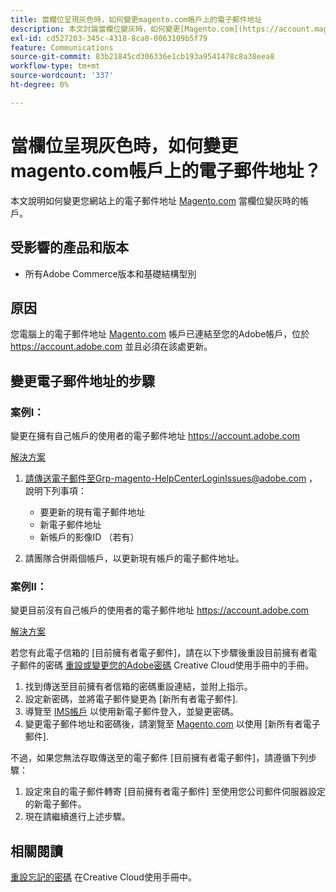 ```yaml
---
title: 當欄位呈現灰色時，如何變更magento.com帳戶上的電子郵件地址
description: 本文討論當欄位變灰時，如何變更[Magento.com](https://account.magento.com)帳戶上的電子郵件地址。
exl-id: cd527203-345c-4318-8ca8-0063109b5f79
feature: Communications
source-git-commit: 83b21845cd306336e1cb193a9541478c8a38eea8
workflow-type: tm+mt
source-wordcount: '337'
ht-degree: 0%

---
```


# 當欄位呈現灰色時，如何變更magento.com帳戶上的電子郵件地址？

本文說明如何變更您網站上的電子郵件地址 [Magento.com](https://account.magento.com) 當欄位變灰時的帳戶。

## 受影響的產品和版本

* 所有Adobe Commerce版本和基礎結構型別

## 原因

您電腦上的電子郵件地址 [Magento.com](https://account.magento.com) 帳戶已連結至您的Adobe帳戶，位於 <https://account.adobe.com> 並且必須在該處更新。

## 變更電子郵件地址的步驟

### 案例I：

變更在擁有自己帳戶的使用者的電子郵件地址 <https://account.adobe.com>

<u>解決方案</u>

1. 請傳送電子郵件至Grp-magento-HelpCenterLoginIssues@adobe.com ，說明下列事項：

   * 要更新的現有電子郵件地址
   * 新電子郵件地址
   * 新帳戶的影像ID （若有）

1. 請團隊合併兩個帳戶，以更新現有帳戶的電子郵件地址。

### 案例II：

變更目前沒有自己帳戶的使用者的電子郵件地址 <https://account.adobe.com>

<u>解決方案</u>

若您有此電子信箱的 [目前擁有者電子郵件]，請在以下步驟後重設目前擁有者電子郵件的密碼 [重設或變更您的Adobe密碼](https://helpx.adobe.com/manage-account/using/change-or-reset-password.html) Creative Cloud使用手冊中的手冊。

1. 找到傳送至目前擁有者信箱的密碼重設連結，並附上指示。
1. 設定新密碼，並將電子郵件變更為 [新所有者電子郵件].
1. 導覽至 [IMS帳戶](https://account.adobe.com/) 以使用新電子郵件登入，並變更密碼。
1. 變更電子郵件地址和密碼後，請瀏覽至 [Magento.com](https://account.magento.com) 以使用 [新所有者電子郵件].

不過，如果您無法存取傳送至的電子郵件 [目前擁有者電子郵件]，請遵循下列步驟：

1. 設定來自的電子郵件轉寄 [目前擁有者電子郵件] 至使用您公司郵件伺服器設定的新電子郵件。
1. 現在請繼續進行上述步驟。

## 相關閱讀

[重設忘記的密碼](https://helpx.adobe.com/manage-account/using/change-or-reset-password.html) 在Creative Cloud使用手冊中。
